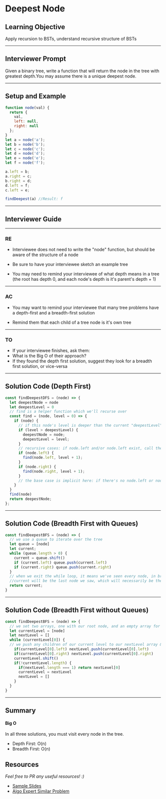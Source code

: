 # Deepest Node

## Learning Objective

Apply recursion to BSTs, understand recursive structure of BSTs

---

## Interviewer Prompt

Given a binary tree, write a function that will return the node in the tree with greatest depth.You may assume there is a unique deepest node.

---

## Setup and Example

```javascript
function node(val) {
  return {
    val,
    left: null,
    right: null
  };
}
let a = node('a');
let b = node('b');
let c = node('c');
let d = node('d');
let e = node('e');
let f = node('f');

a.left = b;
a.right = c;
b.right = d;
d.left = f;
c.left = e;

findDeepest(a) //Result: f
```

---

## Interviewer Guide

---

### RE

- Interviewee does not need to write the "node" function, but should be aware of the structure of a node

- Be sure to have your interviewee sketch an example tree

- You may need to remind your interviewee of what depth means in a tree (the root has depth 0, and each node's depth is it's parent's depth + 1)

---

### AC

- You may want to remind your interviewee that many tree problems have a depth-first and a breadth-first solution

- Remind them that each child of a tree node is it's own tree

---

### TO

  - If your interviewee finishes, ask them:
  - What is the Big O of their approach?
  - If they found the depth first solution, suggest they look for a breadth first solution, or vice-versa

---

## Solution Code (Depth First)

```javascript
const findDeepestDFS = (node) => {
  let deepestNode = node
  let deepestLevel = 0
  // find is a helper function which we'll recurse over
  const find = (node, level = 0) => {
    if (node) {
      // if this node's level is deeper than the current "deepestLevel", replace it
      if (level > deepestLevel) {
        deepestNode = node;
        deepestLevel = level;
      }
      // recursive cases: if node.left and/or node.left exist, call the function on each, increasing the level by 1
      if (node.left) {
        find(node.left, level + 1);
      }
      if (node.right) {
        find(node.right, level + 1);
      }
      // the base case is implicit here: if there's no node.left or node.right, the function execution ends
    }
  }
  find(node)
  return deepestNode;
};
```

---

## Solution Code (Breadth First with Queues)

```javascript
const findDeepestBFS = (node) => {
  // we use a queue to iterate over the tree
  let queue = [node]
  let current;
  while (queue.length > 0) {
    current = queue.shift()
    if (current.left) queue.push(current.left)
    if (current.right) queue.push(current.right)
  }
  // when we exit the while loop, it means we've seen every node, in breadth-first order
  //current will be the last node we saw, which will necessarily be the deepest node in the tree
  return current;
}
```

---

## Solution Code (Breadth First without Queues)

```javascript
const findDeepestBFS = (node) => {
  // we set two arrays, one with our root node, and an empty array for the next level of the BST
  let currentLevel = [node]
  let nextLevel = []
  while (currentLevel[0]) {
  // we push any children of our current level to our nextLevel array & clear the currentLevel array as we go
    if(currentLevel[0].left) nextLevel.push(currentLevel[0].left)
    if(currentLevel[0].right) nextLevel.push(currentLevel[0].right)
    currentLevel.shift()
    if(!currentLevel.length) {
      if(nextLevel.length === 1) return nextLevel[0]
      currentLevel = nextLevel
      nextLevel = []
    }
  }
}
```

---

## Summary

#### Big O

In all three solutions, you must visit every node in the tree.
- Depth First: O(n)
- Breadth First: O(n)

## Resources
_Feel free to PR any useful resources! :)_

* [Sample Slides](https://docs.google.com/presentation/d/1zSNxir8ogHsZJtXXVWxYJf_GORQJBWvSoCQ7KEjgW9c/edit#slide=id.gb085c6eb8e_0_6)
* [Algo Expert Similar Problem](https://www.algoexpert.io/questions/Node%20Depths)
